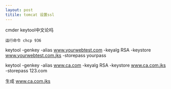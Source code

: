 ```yaml
---
layout: post
titile: tomcat 设置ssl
---
```


cmder keytool中文论吗

```shell
运行命令 chcp 936
```

keytool -genkey -alias www.yourwebtest.com -keyalg RSA -keystore www.yourwebtest.com.jks -storepass yourpass

keytool -genkey -alias www.ca.com -keyalg RSA -keystore www.ca.com.jks -storepass 123.com

生成 www.ca.com.jks